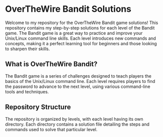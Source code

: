 # OverTheWire Bandit Solutions

Welcome to my repository for the OverTheWire Bandit game solutions! This repository contains my step-by-step solutions for each level of the Bandit game. The Bandit game is a great way to practice and improve your Unix/Linux command line skills. Each level introduces new commands and concepts, making it a perfect learning tool for beginners and those looking to sharpen their skills.

## What is OverTheWire Bandit?

The Bandit game is a series of challenges designed to teach players the basics of the Unix/Linux command line. Each level requires players to find the password to advance to the next level, using various command-line tools and techniques.

## Repository Structure

The repository is organized by levels, with each level having its own directory. Each directory contains a solution file detailing the steps and commands used to solve that particular level.

